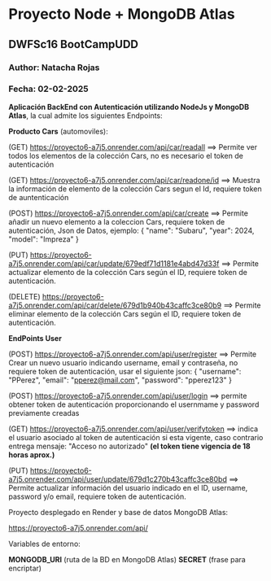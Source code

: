 # Proyecto Node + MongoDB Atlas
## DWFSc16 BootCampUDD

### Author: Natacha Rojas
### Fecha: 02-02-2025

**Aplicación BackEnd con Autenticación utilizando NodeJs y MongoDB Atlas**, la cual admite los siguientes Endpoints:

**Producto Cars** (automoviles):

(GET) https://proyecto6-a7j5.onrender.com/api/car/readall ==> Permite ver todos los elementos de la colección Cars, no es necesario el token de autenticación

(GET) https://proyecto6-a7j5.onrender.com/api/car/readone/id  ==> Muestra la información de elemento de la colección Cars segun el Id, requiere token de auntenticación

(POST) https://proyecto6-a7j5.onrender.com/api/car/create ==> Permite añadir un nuevo elemento a la coleccion Cars, requiere token de autenticación, Json de Datos, ejemplo:
    {
    "name": "Subaru",
    "year": 2024,
    "model": "Impreza"
    }

(PUT) https://proyecto6-a7j5.onrender.com/api/car/update/679edf71d1181e4abd47d33f ==> Permite actualizar elemento de la colección Cars según el ID, requiere token de autenticación.

(DELETE) https://proyecto6-a7j5.onrender.com/api/car/delete/679d1b940b43caffc3ce80b9 ==> Permite eliminar elemento de la colección Cars según el ID, requiere token de autenticación.


**EndPoints User**

(POST) https://proyecto6-a7j5.onrender.com/api/user/register ==> Permite Crear un nuevo usuario indicando username, email y contraseña, no requiere token de autenticación, usar el siguiente json:
    {
    "username": "PPerez",
    "email": "pperez@mail.com",
    "password": "pperez123"
    }

(POST) https://proyecto6-a7j5.onrender.com/api/user/login ==> permite obtener token de autenticación proporcionando el usernmame y password previamente creadas

(GET) https://proyecto6-a7j5.onrender.com/api/user/verifytoken ==> indica el usuario asociado al token de autenticación si esta vigente, caso contrario entrega mensaje: "Acceso no autorizado"
**(el token tiene vigencia de 18 horas aprox.)**

(PUT) https://proyecto6-a7j5.onrender.com/api/user/update/679d1c270b43caffc3ce80bd ==> Permite actualizar información del usuario indicado en el ID, username, password y/o email, requiere token de autenticación.

Proyecto desplegado en Render y base de datos MongoDB Atlas:

https://proyecto6-a7j5.onrender.com/api/

Variables de entorno:

**MONGODB_URI**  (ruta de la BD en MongoDB Atlas)
**SECRET** (frase para encriptar)



